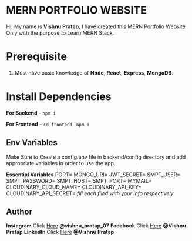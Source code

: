 # MERN PORTFOLIO WEBSITE

Hi! My name is **Vishnu Pratap**, I have created this MERN Portfolio Website Only with the purpose to Learn MERN Stack.

# Prerequisite

1.  Must have basic knowledge of **Node**, **React**, **Express**, **MongoDB**.  

# Install Dependencies

**For Backend** - `npm i`

**For Frontend** - `cd frontend` ` npm i`

## Env Variables

Make Sure to Create a config.env file in backend/config directory and add appropriate variables in order to use the app.

**Essential Variables**
PORT=
MONGO_URI=
JWT_SECRET=
SMPT_USER=
SMPT_PASSWORD=
SMPT_HOST=
SMPT_PORT=
MYMAIL=
CLOUDINARY_CLOUD_NAME=
CLOUDINARY_API_KEY=
CLOUDINARY_API_SECRET=
_fill each filed with your info respectively_

## Author

**Instagram** Click [Here](https://instagram.com/vishnu_pratap_07?utm_source=qr&igshid=ZDc4ODBmNjlmNQ%3D%3D) **@vishnu_pratap_07**
**Facebook** Click [Here](https://www.facebook.com/vishnu.pratap.5220?mibextid=ZbWKwL) **@Vishnu Pratap**
**LinkedIn** Click [Here](https://www.linkedin.com/in/vishnu-pratap-a423b8203) **@Vishnu Pratap**
